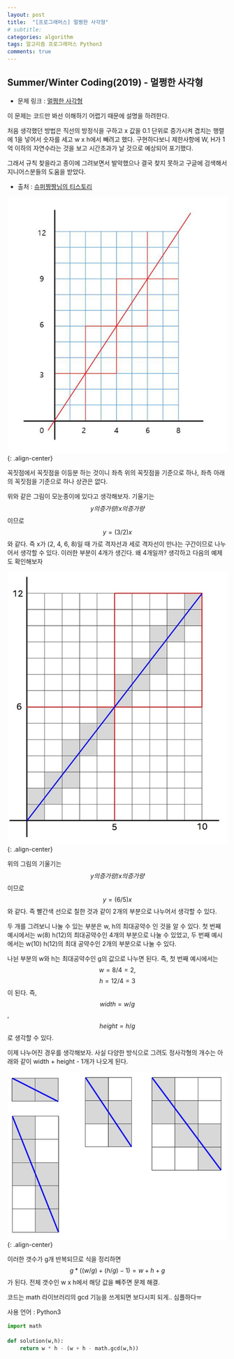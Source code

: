 ```yaml
---
layout: post
title:  "[프로그래머스] 멀쩡한 사각형"
# subtitle: 
categories: algorithm
tags: 알고리즘 프로그래머스 Python3
comments: true
---
```


## Summer/Winter Coding(2019) - 멀쩡한 사각형

* 문제 링크 : [멀쩡한 사각형](https://programmers.co.kr/learn/courses/30/lessons/62048)

이 문제는 코드만 봐선 이해하기 어렵기 때문에 설명을 하려한다.  

처음 생각했던 방법은 직선의 방정식을 구하고 x 값을 0.1 단위로 증가시켜 겹치는 행렬에 1을 넣어서 숫자를 세고 w x h에서 빼려고 했다.
구현하다보니 제한사항에 W, H가 1억 이하의 자연수라는 것을 보고 시간초과가 날 것으로 예상되어 포기했다.  

그래서 규칙 찾을라고 종이에 그려보면서 발악했으나 결국 찾지 못하고 구글에 검색해서 지니어스분들의 도움을 받았다.  

* 출처 : [슈퍼짱짱님의 티스토리](https://leedakyeong.tistory.com/entry/%ED%94%84%EB%A1%9C%EA%B7%B8%EB%9E%98%EB%A8%B8%EC%8A%A4-%EB%A9%80%EC%A9%A1%ED%95%9C-%EC%82%AC%EA%B0%81%ED%98%95-in-python)

![](/assets/img/20200517/1.jpg){: .align-center}  

꼭짓점에서 꼭짓점을 이등분 하는 것이니 좌측 위의 꼭짓점을 기준으로 하나, 좌측 아래의 꼭짓점을 기준으로 하나 상관은 없다.  

위와 같은 그림이 모눈종이에 있다고 생각해보자. 기울기는 $$ y의 증가량 / x의 증가량 $$  이므로 $$ y = (3/2)x $$와 같다. 즉 x가 (2, 4, 6, 8)일 때 가로 격자선과 세로 격자선이 만나는 구간이므로 나누어서 생각할 수 있다. 이러한 부분이 4개가 생긴다. 왜 4개일까? 생각하고 다음의 예제도 확인해보자

![](/assets/img/20200517/2.jpg){: .align-center}

위의 그림의 기울기는 $$ y의 증가량 / x의 증가량 $$ 이므로 $$ y = (6/5)x $$와 같다. 즉 빨간색 선으로 칠한 것과 같이 2개의 부분으로 나누어서 생각할 수 있다.

두 개를 그려보니 나눌 수 있는 부분은 w, h의 최대공약수 인 것을 알 수 있다. 첫 번째 예시에서는 w(8) h(12)의 최대공약수인 4개의 부분으로 나눌 수 있었고, 두 번째 예시에서는 w(10) h(12)의 최대 공약수인 2개의 부분으로 나눌 수 있다.

나뉜 부분의 w와 h는 최대공약수인 g의 값으로 나누면 된다. 즉, 첫 번째 예시에서는 $$ w = 8/4 = 2,   $$ $$ h = 12/4 = 3 $$이 된다. 즉, $$ width = w/g $$, $$ height = h/g $$로 생각할 수 있다.


이제 나누어진 경우를 생각해보자. 사실 다양한 방식으로 그려도 정사각형의 개수는 아래와 같이 width + height - 1개가 나오게 된다.

![](/assets/img/20200517/3.jpg){: .align-center}

이러한 갯수가 g개 반복되므로 식을 정리하면 $$ g * ((w/g) + (h/g) -1) = w + h + g $$가 된다. 전체 갯수인 w x h에서 해당 값을 빼주면 문제 해결.


코드는 math 라이브러리의 gcd 기능을 쓰게되면 보다시피 되게.. 심플하다ㅠ


사용 언어 : Python3

```python
import math

def solution(w,h):
    return w * h - (w + h - math.gcd(w,h))
```